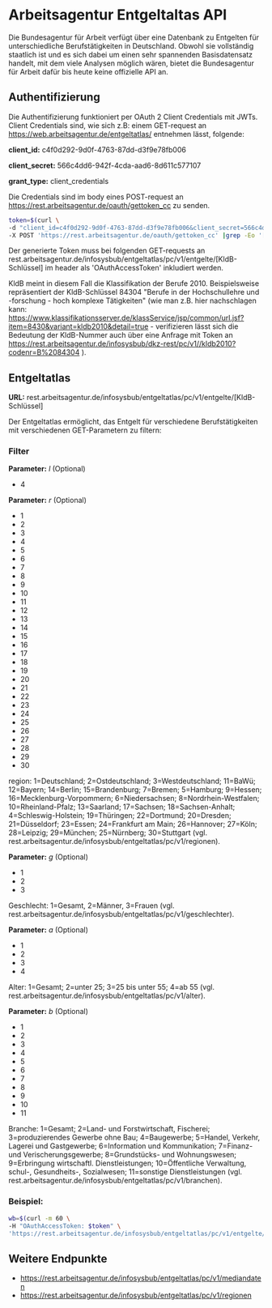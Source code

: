 # Arbeitsagentur Entgeltaltas API 
Die Bundesagentur für Arbeit verfügt über eine Datenbank zu Entgelten für unterschiedliche Berufstätigkeiten in Deutschland. Obwohl sie vollständig staatlich ist und es sich dabei um einen sehr spannenden Basisdatensatz handelt, mit dem viele Analysen möglich wären, bietet die Bundesagentur für Arbeit dafür bis heute keine offizielle API an.

## Authentifizierung
Die Authentifizierung funktioniert per OAuth 2 Client Credentials mit JWTs.
Client Credentials sind, wie sich z.B: einem GET-request an https://web.arbeitsagentur.de/entgeltatlas/ entnehmen lässt, folgende:
  
**client_id:** c4f0d292-9d0f-4763-87dd-d3f9e78fb006

**client_secret:** 566c4dd6-942f-4cda-aad6-8d611c577107

**grant_type:** client_credentials

Die Credentials sind im body eines POST-request an https://rest.arbeitsagentur.de/oauth/gettoken_cc zu senden.

```bash
token=$(curl \
-d "client_id=c4f0d292-9d0f-4763-87dd-d3f9e78fb006&client_secret=566c4dd6-942f-4cda-aad6-8d611c577107&grant_type=client_credentials" \
-X POST 'https://rest.arbeitsagentur.de/oauth/gettoken_cc' |grep -Eo '[^"]{400,}'|head -n 1)
```

Der generierte Token muss bei folgenden GET-requests an rest.arbeitsagentur.de/infosysbub/entgeltatlas/pc/v1/entgelte/[KldB-Schlüssel] im header als 'OAuthAccessToken' inkludiert werden. 

KldB meint in diesem Fall die Klassifikation der Berufe 2010. Beispielsweise repräsentiert der KldB-Schlüssel 84304 "Berufe in der Hochschullehre und -forschung - hoch komplexe Tätigkeiten" (wie man z.B. hier nachschlagen kann: https://www.klassifikationsserver.de/klassService/jsp/common/url.jsf?item=8430&variant=kldb2010&detail=true - verifizieren lässt sich die Bedeutung der KldB-Nummer auch über eine Anfrage mit Token an https://rest.arbeitsagentur.de/infosysbub/dkz-rest/pc/v1//kldb2010?codenr=B%2084304 ).


## Entgeltatlas

**URL:** rest.arbeitsagentur.de/infosysbub/entgeltatlas/pc/v1/entgelte/[KldB-Schlüssel]


Der Entgeltatlas ermöglicht, das Entgelt für verschiedene Berufstätigkeiten mit verschiedenen GET-Parametern zu filtern:


### Filter


**Parameter:** *l* (Optional)
- 4

**Parameter:** *r* (Optional)
- 1
- 2
- 3
- 4
- 5
- 6
- 7
- 8
- 9
- 10
- 11
- 12
- 13
- 14
- 15
- 16
- 17
- 18
- 19
- 20
- 21
- 22
- 23
- 24
- 25
- 26
- 27
- 28
- 29
- 30

region: 1=Deutschland; 2=Ostdeutschland; 3=Westdeutschland; 11=BaWü; 12=Bayern; 14=Berlin; 15=Brandenburg; 7=Bremen; 5=Hamburg; 9=Hessen; 16=Mecklenburg-Vorpommern; 6=Niedersachsen; 8=Nordrhein-Westfalen; 10=Rheinland-Pfalz; 13=Saarland; 17=Sachsen; 18=Sachsen-Anhalt; 4=Schleswig-Holstein; 19=Thüringen;
22=Dortmund; 20=Dresden; 21=Düsseldorf; 23=Essen; 24=Frankfurt am Main; 26=Hannover; 27=Köln; 28=Leipzig; 29=München; 25=Nürnberg; 30=Stuttgart
(vgl. rest.arbeitsagentur.de/infosysbub/entgeltatlas/pc/v1/regionen).


**Parameter:** *g* (Optional)
- 1
- 2
- 3

Geschlecht: 1=Gesamt, 2=Männer, 3=Frauen (vgl. rest.arbeitsagentur.de/infosysbub/entgeltatlas/pc/v1/geschlechter).


**Parameter:** *a* (Optional)
- 1
- 2
- 3
- 4

Alter: 1=Gesamt; 2=unter 25; 3=25 bis unter 55; 4=ab 55 (vgl. rest.arbeitsagentur.de/infosysbub/entgeltatlas/pc/v1/alter).


**Parameter:** *b* (Optional)
- 1
- 2
- 3
- 4
- 5
- 6
- 7
- 8
- 9
- 10
- 11

Branche: 1=Gesamt; 2=Land- und Forstwirtschaft, Fischerei; 3=produzierendes Gewerbe ohne Bau; 4=Baugewerbe; 5=Handel, Verkehr, Lagerei und Gastgewerbe; 6=Information und Kommunikation; 7=Finanz- und Verischerungsgewerbe; 8=Grundstücks- und Wohnungswesen; 9=Erbringung wirtschaftl. Dienstleistungen; 10=Öffentliche Verwaltung, schul-, Gesundheits-, Sozialwesen; 11=sonstige Dienstleistungen (vgl. rest.arbeitsagentur.de/infosysbub/entgeltatlas/pc/v1/branchen).

### Beispiel:

```bash
wb=$(curl -m 60 \
-H "OAuthAccessToken: $token" \
'https://rest.arbeitsagentur.de/infosysbub/entgeltatlas/pc/v1/entgelte/84304?l=4&r=1&a=1&b=1')
```

## Weitere Endpunkte 

- https://rest.arbeitsagentur.de/infosysbub/entgeltatlas/pc/v1/mediandaten
- https://rest.arbeitsagentur.de/infosysbub/entgeltatlas/pc/v1/regionen
